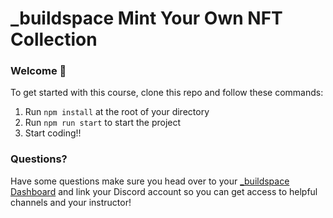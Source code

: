 # _buildspace Mint Your Own NFT Collection

### **Welcome 👋**
To get started with this course, clone this repo and follow these commands:

1. Run `npm install` at the root of your directory
2. Run `npm run start` to start the project
3. Start coding!!

### **Questions?**
Have some questions make sure you head over to your [_buildspace Dashboard](https://app.buildspace.so/courses/CO961ddb5f-f428-4608-9949-a9a2f461eb3f) and link your Discord account so you can get access to helpful channels and your instructor!
